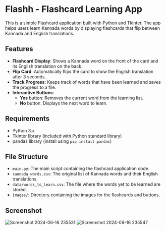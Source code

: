# Flashh - Flashcard Learning App

This is a simple Flashcard application built with Python and Tkinter. The app helps users learn Kannada words by displaying flashcards that flip between Kannada and English translations.

## Features

- **Flashcard Display**: Shows a Kannada word on the front of the card and its English translation on the back.
- **Flip Card**: Automatically flips the card to show the English translation after 3 seconds.
- **Track Progress**: Keeps track of words that have been learned and saves the progress to a file.
- **Interactive Buttons**: 
  - **Yes** button: Removes the current word from the learning list.
  - **No** button: Displays the next word to learn.

## Requirements

- Python 3.x
- Tkinter library (included with Python standard library)
- pandas library (install using `pip install pandas`)

## File Structure

- `main.py`: The main script containing the flashcard application code.
- `kannada_words.csv`: The original list of Kannada words and their English translations.
- `data/words_to_learn.csv`: The file where the words yet to be learned are stored.
- `images/`: Directory containing the images for the flashcards and buttons.

## Screenshot

![Screenshot 2024-06-16 235531](https://github.com/Harsha0130/Flashcard_App/assets/127675058/7ce1c10e-d998-4fc7-90c6-b4398fb4f6b7)
![Screenshot 2024-06-16 235547](https://github.com/Harsha0130/Flashcard_App/assets/127675058/3ef04407-a2dc-4bdd-b624-ca2223302aa7)


